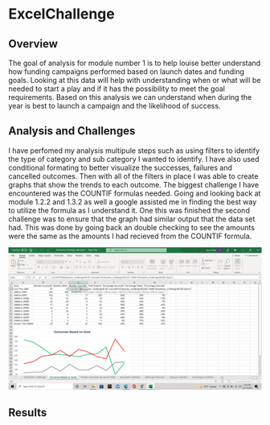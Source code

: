 # ExcelChallenge

## Overview 
The goal of analysis for module number 1 is to help louise better understand how funding campaigns performed based on launch dates and funding goals. Looking at this data will help with understanding when or what will be needed to start a play and if it has the possibility to meet the goal requirements. Based on this analysis we can understand when during the year is best to launch a campaign and the likelihood of success.
## Analysis and Challenges
I have perfomed my analysis multipule steps such as using filters to identify the type of category and sub category I wanted to identify. I have also used conditional formating to better visualize the successes, failures and cancelled outcomes. Then with all of the filters in place I was able to create graphs that show the trends to each outcome. The biggest challenge I have encountered was the COUNTIF formulas needed. Going and looking back at module 1.2.2 and 1.3.2 as well a google assisted me in finding the best way to utilize the formula as I understand it. One this was finished the second challenge was to ensure that the graph had similar output that the data set had. This was done by going back an double checking to see the amounts were the same as the amounts I had recieved from the COUNTIF formula.

![Screenshot](/Resourses/COUNTIFS_reference.png)

## Results
